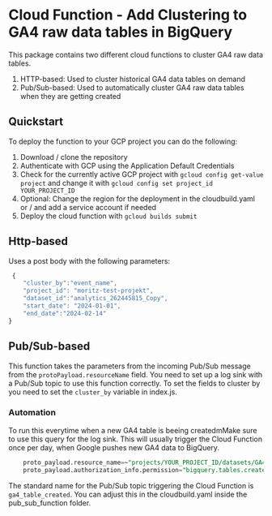 # Cloud Function - Add Clustering to GA4 raw data tables in BigQuery

This package contains two different cloud functions to cluster GA4 raw data tables.
1. HTTP-based: Used to cluster historical GA4 data tables on demand
2. Pub/Sub-based: Used to automatically cluster GA4 raw data tables when they are getting created

## Quickstart
To deploy the function to your GCP project you can do the following:
1. Download / clone the repository
2. Authenticate with GCP using the Application Default Credentials
3. Check for the currently active GCP project with ```gcloud config get-value project``` and change it with ```gcloud config set project_id YOUR_PROJECT_ID```
4. Optional: Change the region for the deployment in the cloudbuild.yaml or / and add a service account if needed
5. Deploy the cloud function with ```gcloud builds submit```

## Http-based
Uses a post body with the following parameters:
```javascript
 {   
    "cluster_by":"event_name",
    "project_id": "moritz-test-projekt",
    "dataset_id":"analytics_262445815_Copy",
    "start_date": "2024-01-01",
    "end_date":"2024-02-14"
} 
```

## Pub/Sub-based
This function takes the parameters from the incoming Pub/Sub message from the ``protoPayload.resourceName`` field. You need to set up a log sink with a Pub/Sub topic to use this function correctly. To set the fields to cluster by you need to set the ``cluster_by`` variable in index.js.
### Automation
To run this everytime when a new GA4 table is beeing createdmMake sure to use this query for the log sink. This will usually trigger the Cloud Function once per day, when Google pushes new GA4 data to BigQuery.
```sql
    proto_payload.resource_name=~"projects/YOUR_PROJECT_ID/datasets/GA4_DATASET_ID/tables/events_2"
    proto_payload.authorization_info.permission="bigquery.tables.create"
```
The standard name for the Pub/Sub topic triggering the Cloud Function is ``ga4_table_created``. You can adjust this in the cloudbuild.yaml inside the pub_sub_function folder. 